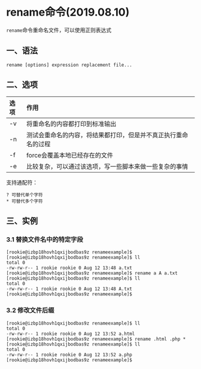 # rename命令(2019.08.10)

`rename`命令重命名文件，可以使用正则表达式

## 一、语法

`rename [options] expression replacement file...`

## 二、选项

| 选项 | 作用 |
| :--- | :--- |
| -v | 将重命名的内容都打印到标准输出 |
| -n | 测试会重命名的内容，将结果都打印，但是并不真正执行重命名的过程 |
| -f | force会覆盖本地已经存在的文件 |
| -e | 比较复杂，可以通过该选项，写一些脚本来做一些复杂的事情 |

支持通配符：
```
? 可替代单个字符
* 可替代多个字符
```

## 三、实例

### 3.1 替换文件名中的特定字段

```
[rookie@izbp18hovh1qxijbodbas9z renameexample]$ 
[rookie@izbp18hovh1qxijbodbas9z renameexample]$ ll
total 0
-rw-rw-r-- 1 rookie rookie 0 Aug 12 13:48 a.txt
[rookie@izbp18hovh1qxijbodbas9z renameexample]$ rename a A a.txt 
[rookie@izbp18hovh1qxijbodbas9z renameexample]$ ll
total 0
-rw-rw-r-- 1 rookie rookie 0 Aug 12 13:48 A.txt
[rookie@izbp18hovh1qxijbodbas9z renameexample]$
```

### 3.2 修改文件后缀

```
[rookie@izbp18hovh1qxijbodbas9z renameexample]$ ll
total 0
-rw-rw-r-- 1 rookie rookie 0 Aug 12 13:52 a.html
[rookie@izbp18hovh1qxijbodbas9z renameexample]$ rename .html .php *
[rookie@izbp18hovh1qxijbodbas9z renameexample]$ ll
total 0
-rw-rw-r-- 1 rookie rookie 0 Aug 12 13:52 a.php
[rookie@izbp18hovh1qxijbodbas9z renameexample]$
```
